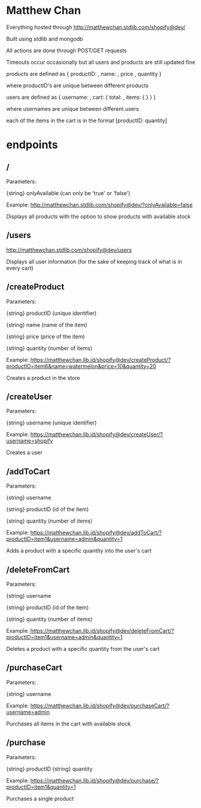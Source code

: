 # Matthew Chan
 Everything hosted through http://matthewchan.stdlib.com/shopify@dev/
 
 Built using stdlib and mongodb

 All actions are done through POST/GET requests

 Timeouts occur occasionally but all users and products are still updated fine
 
 products are defined as 
 {
  productID: ,
  name: ,
  price ,
  quantity
 }
 
 where productID's are unique between different products
 
 users are defined as 
  {
  username: ,
  cart: {
    total: ,
    items: {
    }
  }
 }
 
 where usernames are unique between different users
 
 each of the items in the cart is in the format [productID: quantity]
 
 # endpoints
 <h2> / </h2>
 Parameters: 
 
 {string} onlyAvailable (can only be 'true' or 'false')
 
 Example: http://matthewchan.stdlib.com/shopify@dev/?onlyAvailable=false
 
 Displays all products with the option to show products with available stock
 
 <h2> /users </h2>
 
 http://matthewchan.stdlib.com/shopify@dev/users
 
 Displays all user information (for the sake of keeping track of what is in every cart)
 
<h2> /createProduct </h2>

Parameters:

{string} productID (unique identifier)

{string} name (name of the item)

{string} price (price of the item)

{string} quantity (number of items)

Example: https://matthewchan.lib.id/shopify@dev/createProduct/?productID=item6&name=watermelon&price=10&quantity=20

Creates a product in the store

<h2> /createUser </h2>

Parameters:

{string} username (unique identifier)

Example: https://matthewchan.lib.id/shopify@dev/createUser/?username=shopify

Creates a user

<h2> /addToCart </h2>

Parameters:

{string} username

{string} productID (id of the item)

{string} quantity (number of items)

Example: https://matthewchan.lib.id/shopify@dev/addToCart/?productID=item1&username=admin&quantity=1

Adds a product with a specific quantity into the user's cart

<h2> /deleteFromCart </h2>

Parameters:

{string} username

{string} productID (id of the item)

{string} quantity (number of items)

Example: https://matthewchan.lib.id/shopify@dev/deleteFromCart/?productID=item1&username=admin&quantity=1

Deletes a product with a specific quantity from the user's cart

<h2> /purchaseCart </h2>

Parameters:

{string} username

Example: https://matthewchan.lib.id/shopify@dev/purchaseCart/?username=admin

Purchases all items in the cart with available stock

<h2> /purchase </h2>

Parameters:

{string} productID
{string} quantity

Example: https://matthewchan.lib.id/shopify@dev/purchase/?productID=item1&quantity=1

Purchases a single product
